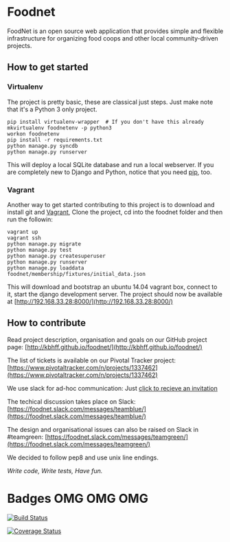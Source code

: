 # Foodnet

FoodNet is an open source web application that provides simple and flexible 
infrastructure for organizing food coops and other local
community-driven projects.


## How to get started

### Virtualenv

The project is pretty basic, these are classical just steps. Just make note
that it's a Python 3 only project.

    pip install virtualenv-wrapper  # If you don't have this already
    mkvirtualenv foodnetenv -p python3
    workon foodnetenv
    pip install -r requirements.txt
    python manage.py syncdb
    python manage.py runserver


This will deploy a local SQLite database and run a local webserver. If you are
completely new to Django and Python, notice that you need [pip](https://pip.pypa.io/en/stable/installing.html), too.


### Vagrant

Another way to get started contributing to this project is to 
download and install git and [Vagrant](http://vagrantup.com/), 
Clone the project, cd into the foodnet folder and then run the followin: 


    vagrant up
    vagrant ssh
    python manage.py migrate
    python manage.py test
    python manage.py createsuperuser
    python manage.py runserver
    python manage.py loaddata foodnet/membership/fixtures/initial_data.json


This will download and bootstrap an ubuntu 14.04 vagrant box, connect to it,
start the django development server. The project should now be 
available at [http://192.168.33.28:8000/](http://192.168.33.28:8000/)


## How to contribute

Read project description, organisation and goals on our GitHub project page:
[http://kbhff.github.io/foodnet/](http://kbhff.github.io/foodnet/)

The list of tickets is available on our Pivotal Tracker project:
[https://www.pivotaltracker.com/n/projects/1337462](https://www.pivotaltracker.com/n/projects/1337462)

We use slack for ad-hoc communication: Just [click to recieve an invitation](https://foodnet-slackin.herokuapp.com/)

The techical discussion takes place on Slack:
[https://foodnet.slack.com/messages/teamblue/](https://foodnet.slack.com/messages/teamblue/)

The design and organisational issues can also be raised on Slack in #teamgreen:
[https://foodnet.slack.com/messages/teamgreen/](https://foodnet.slack.com/messages/teamgreen/)

We decided to follow pep8 and use unix line endings.

*Write code, Write tests, Have fun.*


# Badges OMG OMG OMG

[![Build Status](https://travis-ci.org/kbhff/foodnet.svg?branch=master)](https://travis-ci.org/kbhff/foodnet)

[![Coverage Status](https://coveralls.io/repos/kbhff/foodnet/badge.svg)](https://coveralls.io/r/kbhff/foodnet)
